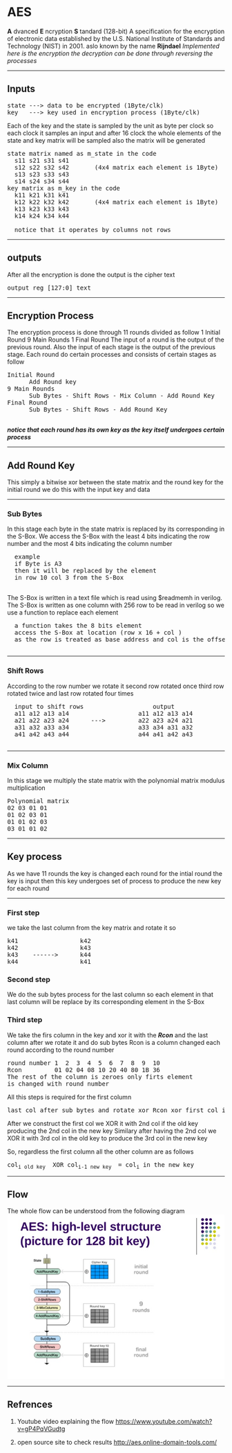 # AES
**A** dvanced **E** ncryption **S** tandard (128-bit)
A specification for the encryption of electronic data established by the U.S. National Institute of Standards and Technology (NIST) in 2001.
aslo known by the name **Rijndael** 
*Implemented here is the encryption the decryption can be done through reversing the processes*
___
## Inputs

<pre>state ---> data to be encrypted (1Byte/clk)
key   ---> key used in encryption process (1Byte/clk)
</pre>
Each of the key and the state is sampled by the unit as byte per clock
so each clock it samples an input and after 16 clock the whole elements of the state and key matrix will be sampled also the matrix will be generated
<pre>
state matrix named as m_state in the code
  s11 s21 s31 s41
  s12 s22 s32 s42		(4x4 matrix each element is 1Byte)
  s13 s23 s33 s43
  s14 s24 s34 s44
key matrix as m_key in the code
  k11 k21 k31 k41
  k12 k22 k32 k42		(4x4 matrix each element is 1Byte)
  k13 k23 k33 k43
  k14 k24 k34 k44
  
  notice that it operates by columns not rows </pre>
  ___
  ## outputs 
  After all the encryption is done the output is the cipher text
  <pre>output reg [127:0] text</pre>
  ___
  ## Encryption Process
  The encryption process is done through 11 rounds divided as follow
  1 Initial Round
  9 Main Rounds
  1 Final Round
  The input of a round is the output of the previous round.
  Also the input of each stage is the output of the previous stage.
  Each round do certain processes and consists of certain stages as follow
  <pre>
Initial Round
	  Add Round key
9 Main Rounds
	  Sub Bytes - Shift Rows - Mix Column - Add Round Key
Final Round  
	  Sub Bytes - Shift Rows - Add Round Key
  </pre>
  ***notice that each round has its own key as the key itself undergoes certain process***
  ___
  ## Add Round Key
  This simply a bitwise xor between the state matrix and the round key for the initial round we do this with the input key and data
  ___
  ### Sub Bytes
  In this stage each byte in the state matrix is replaced by its corresponding in the S-Box.
  We access the S-Box with the least 4 bits indicating the row number and the most 4 bits indicating the column number
  <pre>
  example
  if Byte is A3
  then it will be replaced by the element 
  in row 10 col 3 from the S-Box
  </pre>
  The S-Box is written in a text file which is read using $readmemh in verilog.
 The S-Box is written as one column with 256 row to be read in verilog so we use a function to replace each element 
  <pre>
  a function takes the 8 bits element 
  access the S-Box at location (row x 16 + col )
  as the row is treated as base address and col is the offset
  </pre>
  ___
  ### Shift Rows
  According to the row number we rotate it 
  second row rotated once
  third row rotated twice
  and last row rotated four times
  <pre>
  input to shift rows					output
  a11 a12 a13 a14    				a11 a12 a13 a14
  a21 a22 a23 a24      --->   	    a22 a23 a24 a21
  a31 a32 a33 a34					a33 a34 a31 a32
  a41 a42 a43 a44					a44 a41 a42 a43
  </pre>
  ___
  ### Mix Column
  In this stage we multiply the state matrix with the polynomial matrix modulus multiplication
  <pre>
Polynomial matrix
02 03 01 01
01 02 03 01
01 01 02 03
03 01 01 02
</pre>
___
## Key process
As we have 11 rounds the key is changed each round for the intial round the key is input then this key undergoes set of process to produce the new key for each round
___
### First step
we take the last column from the key matrix and rotate it so
<pre>
k41					k42		
k42					k43
k43    ------>		k44
k44					k41
</pre>
### Second step
We do the sub bytes process for the last column so each element in that last column will be replace by its corresponding element in the S-Box

### Third step
We take the firs column in the key and xor it with the ***Rcon*** and the last column after we rotate it and do sub bytes
Rcon is a column changed each round according to the round number
<pre>
round number 1  2  3  4  5  6  7  8  9  10
Rcon	     01 02 04 08 10 20 40 80 1B 36
The rest of the column is zeroes only firts element
is changed with round number
</pre>
All this steps is required for the first column
<pre>
last col after sub bytes and rotate xor Rcon xor first col in the key = first col in the new key
</pre>
After we construct the first col we 	XOR it with 2nd col if the old key producing the 2nd col in the new key
Similary after having the 2nd col we XOR it with 3rd col in the old key to produce the 3rd col in the new key

So, regardless the first column all the other column are as follows
<pre>
col<sub>i old key</sub>  XOR col<sub>i-1 new key </sub> = col<sub>i</sub> in the new key 
</pre> 
___
## Flow
The whole flow can be understood from the following diagram
![alt text](https://github.com/Mohamed-Ammar/AES/blob/main/Flow.jpg)
___
## Refrences 


1. Youtube video explaining the flow 
https://www.youtube.com/watch?v=gP4PqVGudtg

2.  open source site to check results
http://aes.online-domain-tools.com/
